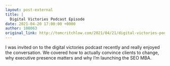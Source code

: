 ```yaml
---
layout: post-external
title: |
  Digital Victories Podcast Episode
date: 2021-04-20 17:00:00 +0000
author: 100063
original_link: http://tomcritchlow.com/2021/04/21/digital-victories-podcast/
---
```


I was invited on to the digital victories podcast recently and really enjoyed the conversation. We covered how to actually convince clients to change, why executive presence matters and why I’m launching the SEO MBA.
